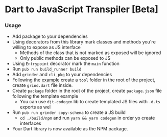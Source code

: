 # Dart to JavaScript Transpiler [Beta]

### Usage
- Add package to your dependencies
- Using decorators from this library mark classes and methods you're willing to expose as JS interface
  - Methods of the class that is not marked as exposed will be ignored
  - Only public methods can be exposed to JS
- Using `Entrypoint` decorator mark the `main` function
- Run `pub run build_runner build`
- Add `grinder` and `cli_pkg` to your dependencies
- Following the [example](https://github.com/bohdanbirdie/djt_example) create a `tool` folder in the root of the project, create `grind.dart` file inside.
- Create `package` folder in the root of the project, create `package.json` file following the template example
  - You can use `djt-codegen` lib to create templated JS files with `.d.ts` exports as wel
- Run `pub run grinder copy-schema` to create a JS build
  - `cd ./build/npm` and run `yarn && yarn codegen` in order yo create interfaces
- Your Dart library is now available as the NPM package.